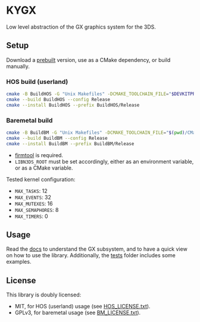 # KYGX

Low level abstraction of the GX graphics system for the 3DS.

## Setup

Download a [prebuilt](https://github.com/kynex7510/KYGX/releases) version, use as a CMake dependency, or build manually.

### HOS build (userland)

```sh
cmake -B BuildHOS -G "Unix Makefiles" -DCMAKE_TOOLCHAIN_FILE="$DEVKITPRO/cmake/3DS.cmake" -DCMAKE_BUILD_TYPE=Release -DKYGX_ENABLE_TESTS=ON
cmake --build BuildHOS --config Release
cmake --install BuildHOS --prefix BuildHOS/Release
```

### Baremetal build

```sh
cmake -B BuildBM -G "Unix Makefiles" -DCMAKE_TOOLCHAIN_FILE="$(pwd)/CMake/Toolchain.cmake" -DCMAKE_BUILD_TYPE=Release -DKYGX_BAREMETAL=ON -DKYGX_ENABLE_TESTS=ON
cmake --build BuildBM --config Release
cmake --install BuildBM --prefix BuildBM/Release
```

- [firmtool](https://github.com/TuxSH/firmtool) is required.
- `LIBN3DS_ROOT` must be set accordingly, either as an environment variable, or as a CMake variable.

Tested kernel configuration:

- `MAX_TASKS`: 12
- `MAX_EVENTS`: 32
- `MAX_MUTEXES`: 16
- `MAX_SEMAPHORES`: 8
- `MAX_TIMERS`: 0

## Usage

Read the [docs](DOCS.md) to understand the GX subsystem, and to have a quick view on how to use the library. Additionally, the [tests](Tests) folder includes some examples.

## License

This library is doubly licensed:

- MIT, for HOS (userland) usage (see [HOS_LICENSE.txt](HOS_LICENSE.txt)).
- GPLv3, for baremetal usage (see [BM_LICENSE.txt](BM_LICENSE.txt)).